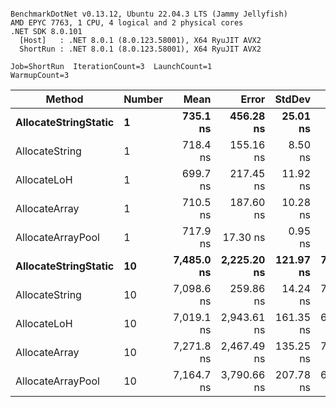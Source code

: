 ```

BenchmarkDotNet v0.13.12, Ubuntu 22.04.3 LTS (Jammy Jellyfish)
AMD EPYC 7763, 1 CPU, 4 logical and 2 physical cores
.NET SDK 8.0.101
  [Host]   : .NET 8.0.1 (8.0.123.58001), X64 RyuJIT AVX2
  ShortRun : .NET 8.0.1 (8.0.123.58001), X64 RyuJIT AVX2

Job=ShortRun  IterationCount=3  LaunchCount=1  
WarmupCount=3  

```
| Method               | Number | Mean       | Error       | StdDev    | Min        | Max        | Gen0   | Gen1   | Allocated |
|--------------------- |------- |-----------:|------------:|----------:|-----------:|-----------:|-------:|-------:|----------:|
| **AllocateStringStatic** | **1**      |   **735.1 ns** |   **456.28 ns** |  **25.01 ns** |   **707.6 ns** |   **756.4 ns** | **0.0124** | **0.0114** |   **1.02 KB** |
| AllocateString       | 1      |   718.4 ns |   155.16 ns |   8.50 ns |   709.9 ns |   726.9 ns | 0.0124 | 0.0114 |   1.02 KB |
| AllocateLoH          | 1      |   699.7 ns |   217.45 ns |  11.92 ns |   687.4 ns |   711.1 ns | 0.0124 | 0.0114 |   1.02 KB |
| AllocateArray        | 1      |   710.5 ns |   187.60 ns |  10.28 ns |   703.8 ns |   722.4 ns | 0.0124 | 0.0114 |   1.02 KB |
| AllocateArrayPool    | 1      |   717.9 ns |    17.30 ns |   0.95 ns |   717.0 ns |   718.9 ns | 0.0124 | 0.0114 |   1.02 KB |
| **AllocateStringStatic** | **10**     | **7,485.0 ns** | **2,225.20 ns** | **121.97 ns** | **7,370.9 ns** | **7,613.5 ns** | **0.1221** | **0.1144** |  **10.23 KB** |
| AllocateString       | 10     | 7,098.6 ns |   259.86 ns |  14.24 ns | 7,082.1 ns | 7,107.0 ns | 0.1221 | 0.1144 |  10.23 KB |
| AllocateLoH          | 10     | 7,019.1 ns | 2,943.61 ns | 161.35 ns | 6,925.7 ns | 7,205.4 ns | 0.1221 | 0.1144 |  10.23 KB |
| AllocateArray        | 10     | 7,271.8 ns | 2,467.49 ns | 135.25 ns | 7,119.5 ns | 7,378.0 ns | 0.1221 | 0.1144 |  10.23 KB |
| AllocateArrayPool    | 10     | 7,164.7 ns | 3,790.66 ns | 207.78 ns | 6,995.2 ns | 7,396.5 ns | 0.1221 | 0.1144 |  10.23 KB |
